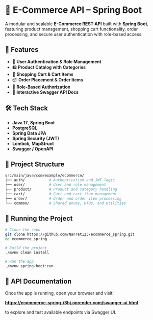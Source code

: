 # 🛒 E-Commerce API – Spring Boot

A modular and scalable **E-Commerce REST API** built with **Spring Boot**, featuring product management, shopping cart functionality, order processing, and secure user authentication with role-based access.

## 🚀 Features

- 👤 **User Authentication & Role Management**
- 🛍️ **Product Catalog with Categories**
- 🧺 **Shopping Cart & Cart Items**
- 📦 **Order Placement & Order Items**
- 🔐 **Role-Based Authorization**
- 📖 **Interactive Swagger API Docs**

## 🛠️ Tech Stack

- **Java 17**, **Spring Boot**
- **PostgreSQL**
- **Spring Data JPA**
- **Spring Security (JWT)**
- **Lombok**, **MapStruct**
- **Swagger / OpenAPI**

## 📂 Project Structure

```bash
src/main/java/com/example/ecommerce/
├── auth/           # Authentication and JWT logic
├── user/           # User and role management
├── product/        # Product and category handling
├── cart/           # Cart and cart item management
├── order/          # Order and order item processing
└── common/         # Shared enums, DTOs, and utilities
```

## 🧪 Running the Project
```bash
# Clone the repo
git clone https://github.com/Nanret123/ecommerce_spring.git
cd ecommerce_spring

# Build the project
./mvnw clean install

# Run the app
./mvnw spring-boot:run
```

## 📖 API Documentation
Once the app is running, open your browser and visit:

**https://ecommerce-spring-i3hj.onrender.com/swagger-ui.html**

to explore and test available endpoints via Swagger UI.

